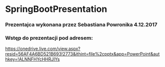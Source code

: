 # SpringBootPresentation

### Prezentajca wykonana przez Sebastiana Powronika 4.12.2017
### Wstęp do prezentacji pod adresem:
https://onedrive.live.com/view.aspx?resid=56AF4A6BD521B693!2773&ithint=file%2cpptx&app=PowerPoint&authkey=!ALNNFHYcHHRJIYs
